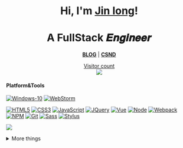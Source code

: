 <h1 align="center">Hi, I'm <a href="https://wuufeii.github.io" blank="_target">Jin long</a>!</h1>
<h1 align="center">A FullStack 𝑬𝒏𝒈𝒊𝒏𝒆𝒆𝒓  </h1>

<p align="center">
  <strong><a href="">BLOG</a></strong> |
  <strong><a href="https://blog.csdn.net/wuufeii">CSND</a></strong>
</p>
<a href="https://profile-counter.glitch.me/wuufeii/count.svg"><p align="center"> Visitor count<br> <img src="https://profile-counter.glitch.me/wuufeii/count.svg" /></a>

#### Platform&Tools

[![Windows-10](https://img.shields.io/badge/Windows-10-2376bc?style=flat-square&logo=windows&logoColor=ffffff)](https://www.microsoft.com/windows/get-windows-10)
[![WebStorm](https://img.shields.io/badge/IDE-WebStorm%20-blue?style=flat-square&logo=visual-studio-code&logoColor=ffffff)](https://www.jetbrains.com/webstorm/)

[![HTML5](https://img.shields.io/badge/-HTML5-E34F26?style=flat-square&logo=html5&logoColor=white)](https://html.spec.whatwg.org/)
[![CSS3](https://img.shields.io/badge/-CSS3-1572B6?style=flat-square&logo=css3&logoColor=white)](https://www.w3.org/Style/CSS/)
[![JavaScript](https://img.shields.io/badge/-JavaScript-FF9800?style=flat-square&logo=javascript&logoColor=white)](https://www.ecma-international.org/)
[![JQuery](https://img.shields.io/badge/-JQuery-8BC34A?style=flat-square&logo=jQuery&logoColor=ffffff)](https://jquery.com/)
[![Vue](https://img.shields.io/badge/-Vue.js-4fc08d?style=flat-square&logo=vue.js&logoColor=ffffff)](https://vuejs.org/)
[![Node](https://img.shields.io/badge/-Node.js-43853d?style=flat-square&logo=node.js&logoColor=ffffff)](https://nodejs.org/)
[![Webpack](https://img.shields.io/badge/-Webpack-%232C3A42?style=flat-square&logo=webpack)](https://www.webpackjs.com/)
[![NPM](https://img.shields.io/badge/-NPM-cb3837?style=flat-square&logo=npm&logoColor=white)](https://npmjs.com/)
[![Git](https://img.shields.io/badge/-Git-f05032?style=flat-square&logo=git&logoColor=white)](https://git-scm.com/)
[![Sass](https://img.shields.io/badge/-Sass-00BCD4?style=flat-square&logo=sass&logoColor=ffffff)](https://www.sass.hk/)
[![Stylus](https://img.shields.io/badge/-Stylus-ff6347?style=flat-square&logo=stylus&logoColor=ffffff)](https://stylus-lang.com/)

<p align="">
  <a href= "https://github.com/anuraghazra/github-readme-stats"><img src="https://github-readme-stats.vercel.app/api?username=anaconda0905&count_private=true&theme=tokyonight&include_all_commits=true&show_icons=true" /></a>
</p>

<details>
  <summary> More things </summary>
  <br>
    <p>
        <a href= "https://github.com/anuraghazra/github-readme-stats"><img src= "https://github-readme-stats.vercel.app/api/top-langs/?username=wuufeii&layout=compact" /></a>
    </p>
  
  <!--Here are some ideas to get you started:
    - 🔭 I’m currently working on ...
    - 🌱 I’m currently learning ...
    - 👯 I’m looking to collaborate on ...
    - 🤔 I’m looking for help with ...
    - 💬 Ask me about ...
    - 📫 How to reach me: ...
    - 😄 Pronouns: ...
    - ⚡ Fun fact: ...
    -->
</details>
